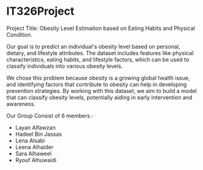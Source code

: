 # IT326Project
Project Title: Obesity Level Estimation based on Eating Habits and Physical Condition.

Our goal is to predict an individual's obesity level based on personal, dietary, and lifestyle attributes. The dataset includes features like physical characteristics, eating habits, and lifestyle factors, which can be used to classify individuals into various obesity levels.

We chose this problem because obesity is a growing global health issue, and identifying factors that contribute to obesity can help in developing prevention strategies. By working with this dataset, we aim to build a model that can classify obesity levels, potentially aiding in early intervention and awareness.

Our Group Consist of 6 members :

- Layan Alfawzan
- Hadeel Bin Jassas
- Lena Alsabi
- Leena Alhaider
- Sara Alhaweel
- Ryouf Alhuwaidi
